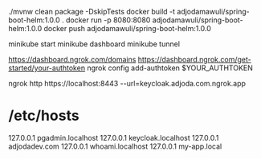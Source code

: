 ./mvnw clean package -DskipTests
docker build -t adjodamawuli/spring-boot-helm:1.0.0 .
docker run -p 8080:8080 adjodamawuli/spring-boot-helm:1.0.0
docker push adjodamawuli/spring-boot-helm:1.0.0



minikube start
minikube dashboard
minikube tunnel


https://dashboard.ngrok.com/domains
https://dashboard.ngrok.com/get-started/your-authtoken
ngrok config add-authtoken $YOUR_AUTHTOKEN

ngrok http https://localhost:8443 --url=keycloak.adjoda.com.ngrok.app



# /etc/hosts

127.0.0.1 pgadmin.localhost
127.0.0.1 keycloak.localhost
127.0.0.1 adjodadev.com
127.0.0.1 whoami.localhost
127.0.0.1 my-app.local